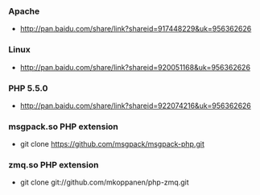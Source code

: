 ### Apache
 * http://pan.baidu.com/share/link?shareid=917448229&uk=956362626

### Linux
 * http://pan.baidu.com/share/link?shareid=920051168&uk=956362626

### PHP 5.5.0
 * http://pan.baidu.com/share/link?shareid=922074216&uk=956362626

### msgpack.so PHP extension
 * git clone https://github.com/msgpack/msgpack-php.git

### zmq.so PHP extension
 * git clone git://github.com/mkoppanen/php-zmq.git

